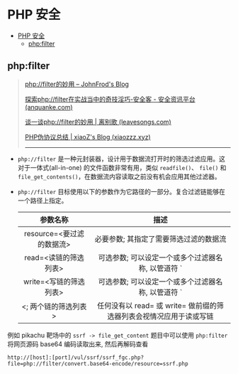 # PHP 安全

- [PHP 安全](#php-安全)
  - [php:filter](#phpfilter)


## php:filter

> [php://filter的妙用 – JohnFrod's Blog](https://johnfrod.top/安全/php-filter的妙用/)
>
> [探索php://filter在实战当中的奇技淫巧-安全客 - 安全资讯平台 (anquanke.com)](https://www.anquanke.com/post/id/202510)
>
> [谈一谈php://filter的妙用 | 离别歌 (leavesongs.com)](https://www.leavesongs.com/PENETRATION/php-filter-magic.html)
>
> [PHP伪协议总结 | xiaoZ's Blog (xiaozzz.xyz)](https://www.xiaozzz.xyz/2019/09/21/PHP伪协议总结/)
>
> ---


- `php://filter` 是一种元封装器，设计用于数据流打开时的筛选过滤应用。这对于一体式(all-in-one) 的文件函数非常有用，类似 `readfile()`、 `file()` 和 `file_get_contents()`，在数据流内容读取之前没有机会应用其他过滤器。

- `php://filter` 目标使用以下的参数作为它路径的一部分。复合过滤链能够在一个路径上指定。

  |         参数名称          |                                描述                                 |
  | :-----------------------: | :-----------------------------------------------------------------: |
  | resource=<要过滤的数据流> |               必要参数; 其指定了需要筛选过滤的数据流                |
  |   read=<读链的筛选列表>   |         可选参数; 可以设定一个或多个过滤器名称, 以管道符 `          | ` 分隔  |
  |  write=<写链的筛选列表>   |         可选参数; 可以设定一个或多个过滤器名称, 以管道符 `          | `  分隔 |
  |   <; 两个链的筛选列表>    | 任何没有以 read= 或 write= 做前缀的筛选器列表会视情况应用于读或写链 |

例如 pikachu 靶场中的 `ssrf -> file_get_content` 题目中可以使用 `php:filter` 将网页源码 base64 编码读取出来, 然后再解码查看


  ```http
  http://[host]:[port]/vul/ssrf/ssrf_fgc.php?file=php://filter/convert.base64-encode/resource=ssrf.php
  ```